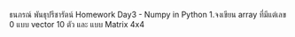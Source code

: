 ธนภรณ์ พันธุปรีชารัตน์ Homework Day3 - Numpy in Python
1.จงเขียน array ที่มีแต่เลข 0 แบบ vector 10 ตัว และ แบบ Matrix 4x4

